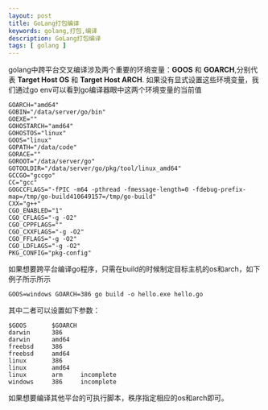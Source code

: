 ```yaml
---
layout: post
title: GoLang打包编译
keywords: golang,打包,编译
description: GoLang打包编译
tags: [ golang ]
---
```


golang中跨平台交叉编译涉及两个重要的环境变量：**GOOS** 和 **GOARCH**,分别代表 **Target Host OS** 和 **Target Host ARCH**. 如果没有显式设置这些环境变量，我们通过go env可以看到go编译器眼中这两个环境变量的当前值
```
GOARCH="amd64"
GOBIN="/data/server/go/bin"
GOEXE=""
GOHOSTARCH="amd64"
GOHOSTOS="linux"
GOOS="linux"
GOPATH="/data/code"
GORACE=""
GOROOT="/data/server/go"
GOTOOLDIR="/data/server/go/pkg/tool/linux_amd64"
GCCGO="gccgo"
CC="gcc"
GOGCCFLAGS="-fPIC -m64 -pthread -fmessage-length=0 -fdebug-prefix-map=/tmp/go-build410649157=/tmp/go-build"
CXX="g++"
CGO_ENABLED="1"
CGO_CFLAGS="-g -O2"
CGO_CPPFLAGS=""
CGO_CXXFLAGS="-g -O2"
CGO_FFLAGS="-g -O2"
CGO_LDFLAGS="-g -O2"
PKG_CONFIG="pkg-config"
```

如果想要跨平台编译go程序，只需在build的时候制定目标主机的os和arch，如下例子所示所示
```
GOOS=windows GOARCH=386 go build -o hello.exe hello.go
```
其中二者可以设置如下参数：
```
$GOOS 		$GOARCH 	
darwin 		386
darwin 		amd64
freebsd 	386
freebsd 	amd64
linux 		386
linux 		amd64
linux 		arm 	incomplete
windows 	386 	incomplete
```
如果想要编译其他平台的可执行脚本，秩序指定相应的os和arch即可。